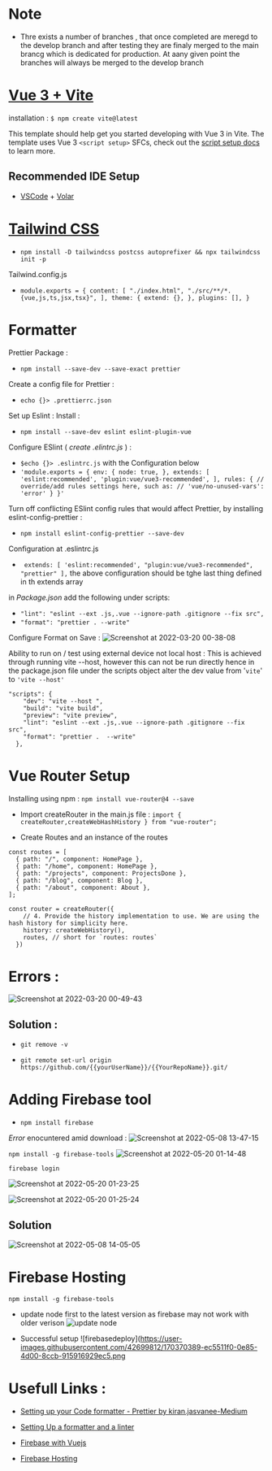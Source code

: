 
# Note

 - Thre exists a number of branches , that once completed are meregd to the develop branch and after testing they are finaly merged to the main brancg which is dedicated for production. At aany given point the branches will always be merged to the develop branch

# [Vue 3 + Vite](https://vitejs.dev/guide/#trying-vite-online)

installation :
`$ npm create vite@latest`

This template should help get you started developing with Vue 3 in Vite. The template uses Vue 3 `<script setup>` SFCs, check out the [script setup docs](https://v3.vuejs.org/api/sfc-script-setup.html#sfc-script-setup) to learn more.

## Recommended IDE Setup

- [VSCode](https://code.visualstudio.com/) + [Volar](https://marketplace.visualstudio.com/items?itemName=johnsoncodehk.volar)

# [Tailwind CSS](https://tailwindcss.com/docs/guides/vite)

* `npm install -D tailwindcss postcss autoprefixer && npx tailwindcss init -p`

Tailwind.config.js

* `module.exports = { content: [ "./index.html", "./src/**/*.{vue,js,ts,jsx,tsx}", ], theme: { extend: {}, }, plugins: [], }`

# Formatter

Prettier Package : 
* `npm install --save-dev --save-exact prettier `

Create a config file for Prettier :
* `echo {}> .prettierrc.json`

Set up Eslint :
Install :
* `npm install --save-dev eslint eslint-plugin-vue `

Configure ESlint ( *create .elintrc.js* ) :
*  `$echo {}> .eslintrc.js` with the Configuration below
* `'module.exports = {
env: {
node: true,
},
extends: [
'eslint:recommended',
'plugin:vue/vue3-recommended',
],
rules: {
// override/add rules settings here, such as:
// 'vue/no-unused-vars': 'error'
}
}'`

Turn off conflicting ESlint config rules that would affect Prettier, by installing eslint-config-prettier :
* `npm install eslint-config-prettier --save-dev `

Configuration at .eslintrc.js
* ` extends: [ 'eslint:recommended', "plugin:vue/vue3-recommended", "prettier" ],`
the above configuration should be tghe last thing defined in th extends array

in *Package.json* add the following under scripts:
* `"lint": "eslint --ext .js,.vue --ignore-path .gitignore --fix src",`
* `"format": "prettier . --write"`


Configure Format on Save : 
![Screenshot at 2022-03-20 00-38-08](https://user-images.githubusercontent.com/42699812/159139212-e03f3b2a-9f0a-4ba8-9ff1-1c1fb0b05571.png)


Ability to run on / test using external device not local host :
This is achieved through running vite --host, however this can not be run directly hence in the package.json file under  the scripts object alter the dev value from '`vite`' to `'vite --host'`
```
"scripts": {
    "dev": "vite --host ",
    "build": "vite build",
    "preview": "vite preview",
    "lint": "eslint --ext .js,.vue --ignore-path .gitignore --fix src",
    "format": "prettier .  --write"
  },
```

# Vue Router Setup
Installing using npm  : `npm install vue-router@4 --save`
* Import createRouter in the main.js file : `import { createRouter,createWebHashHistory } from "vue-router";`

*  Create Routes and an instance of the routes 
```
const routes = [
  { path: "/", component: HomePage },
  { path: "/home", component: HomePage },
  { path: "/projects", component: ProjectsDone },
  { path: "/blog", component: Blog },
  { path: "/about", component: About },
];

const router = createRouter({
    // 4. Provide the history implementation to use. We are using the hash history for simplicity here.
    history: createWebHistory(),
    routes, // short for `routes: routes`
  })
```
# Errors : 
![Screenshot at 2022-03-20 00-49-43](https://user-images.githubusercontent.com/42699812/159139535-aed71b43-0a9c-49f0-bcbf-116490e0d9fd.png)

## Solution : 
* `git remove -v` 

* `git remote set-url origin https://github.com/{{yourUserName}}/{{YourRepoName}}.git/`


# Adding Firebase tool
* `npm install firebase`

*Error* enocuntered amid download : 
![Screenshot at 2022-05-08 13-47-15](https://user-images.githubusercontent.com/42699812/167292586-271ae506-f11b-4905-a809-a6fbd5672193.png)

`npm install -g firebase-tools`
![Screenshot at 2022-05-20 01-14-48](https://user-images.githubusercontent.com/42699812/169413181-b21b9fb9-f253-4675-bf8c-9c78e9a0f4af.png)

`firebase login`

![Screenshot at 2022-05-20 01-23-25](https://user-images.githubusercontent.com/42699812/169414148-51d20bbb-bef9-42cb-a9a6-78cc21978517.png)

![Screenshot at 2022-05-20 01-25-24](https://user-images.githubusercontent.com/42699812/169414262-13fbb412-bcdc-4660-857f-6e8fa6e0c8a3.png)

## Solution 
![Screenshot at 2022-05-08 14-05-05](https://user-images.githubusercontent.com/42699812/167293246-e5fdf7da-390c-49b2-9031-d945d8ffa8f3.png)


# Firebase Hosting 
`npm install -g firebase-tools`

- update node first to the latest version as firebase may not work with older verison 
![update node](https://user-images.githubusercontent.com/42699812/169412067-99bb6049-327b-48f5-8e86-06869594aa6d.png)

- Successful setup 
![firebasedeploy](https://user-images.githubusercontent.com/42699812/170370389-ec5511f0-0e85-4d00-8ccb-915916929ec5.png

# Usefull Links : 
* [Setting up your Code formatter - Prettier by kiran.jasvanee-Medium](https://medium.com/@kiran.jasvanee/prettier-auto-formatting-in-visual-studio-code-beab1c026b13) 

* [Setting Up a formatter and a linter](https://vueschool.io/articles/vuejs-tutorials/eslint-and-prettier-with-vite-and-vue-js-3/)

* [Firebase with Vuejs](https://learnvue.co/2021/06/a-vue-firebase-authentication-tutorial-vue-3-and-firebase/#firebase-authentication-in-vue)

* [Firebase Hosting](https://youtu.be/P0x0LmiknJc)

